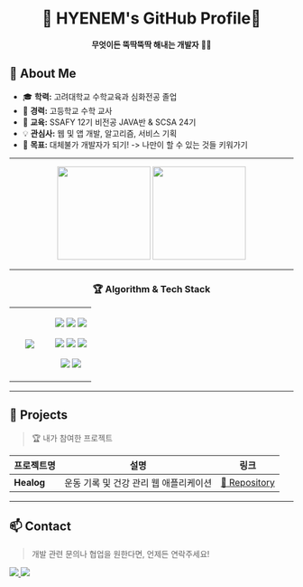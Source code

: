 <h1 align = "center">🚀 <b>HYENEM's GitHub Profile</b>🚀</h1>
<p align="center">
  <b>무엇이든 뚝딱뚝딱 해내는 개발자</b> 👨‍💻
</p>

## 🌱 About Me
- 🎓 **학력:** 고려대학교 수학교육과 심화전공 졸업
- 📁 **경력:** 고등학교 수학 교사
- 🔭 **교육:** SSAFY 12기 비전공 JAVA반 & SCSA 24기
- 💡 **관심사:** 웹 및 앱 개발, 알고리즘, 서비스 기획
- 🎯 **목표:** 대체불가 개발자가 되기! -> 나만이 할 수 있는 것들 키워가기

---

<p align="center">
  <img src="https://github-readme-stats.vercel.app/api?username=hyenem&show_icons=true&theme=tokyonight" height="165">
  <img src="https://github-readme-stats.vercel.app/api/top-langs/?username=hyenem&layout=compact&theme=tokyonight" height="165">
</p>

---
<div align = "center">
  <h3> 🏆 Algorithm & Tech Stack </h3>
  <table border = "0">
    <tr>
      <!-- 좌측: 알고리즘 티어 -->
      <td align="center" width="50%">
        <a href = https://solved.ac/hyenem/>
          <img src = "http://mazassumnida.wtf/api/v2/generate_badge?boj=hyenem">
        </a>
      <!-- 우측: 기술 스택 -->
      <td align="center" width="50%">
        <p>
          <img src="https://img.shields.io/badge/Java-007396?style=for-the-badge&logo=java&logoColor=white">
          <img src="https://img.shields.io/badge/Python-3776AB?style=for-the-badge&logo=python&logoColor=white">
          <img src="https://img.shields.io/badge/JavaScript-F7DF1E?style=for-the-badge&logo=javascript&logoColor=black">
        </p>
        <p>
          <img src="https://img.shields.io/badge/HTML5-E34F26?style=for-the-badge&logo=html5&logoColor=white">
          <img src="https://img.shields.io/badge/CSS3-1572B6?style=for-the-badge&logo=css3&logoColor=white">
          <img src="https://img.shields.io/badge/Vue.js-4FC08D?style=for-the-badge&logo=vue.js&logoColor=white">
        </p>
        <p>
          <img src="https://img.shields.io/badge/Spring-6DB33F?style=for-the-badge&logo=spring&logoColor=white">
          <img src="https://img.shields.io/badge/MySQL-4479A1?style=for-the-badge&logo=mysql&logoColor=white">
        </p>
      </td>
    </tr>
  </table>
</div>

---

## 🚀 Projects
> 🏆 내가 참여한 프로젝트

| 프로젝트명 | 설명 | 링크 |
|-----------|------|------|
| **Healog** | 운동 기록 및 건강 관리 웹 애플리케이션 | [🔗 Repository](https://github.com/hyenem/SSAFY_finalPJT_YYHM) |

---

## 📫 Contact
> 개발 관련 문의나 협업을 원한다면, 언제든 연락주세요!

<p>
  <a href="mailto:gpals0429@naver.com">
    <img src="https://img.shields.io/badge/Email-D14836?style=for-the-badge&logo=gmail&logoColor=white">
  </a>
  <a href="https://www.linkedin.com/in/hyenem">
    <img src="https://img.shields.io/badge/LinkedIn-0077B5?style=for-the-badge&logo=linkedin&logoColor=white">
  </a>
</p>
